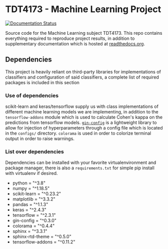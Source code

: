 # TDT4173 - Machine Learning Project
[![Documentation Status](https://readthedocs.org/projects/tdt4173/badge/?version=latest)](https://tdt4173.readthedocs.io/en/latest/?badge=latest)


Source code for the Machine Learning subject TDT4173. This repo contains
everything required to reproduce project results, in addition to supplementary
documentation which is hosted at [readthedocs.org](https://tdt4173.readthedocs.io/en/latest/?badge=latest).

## Dependencies
This project is heavily reliant on third-party libraries for implementations
of classifiers and configuration of said classifiers, a complete list of required
packages is included in this section

### Use of dependencies
scikit-learn and keras/tensorflow supply us with class implementations of 
different machine learning models we are implementing, in addition to
the `tensorflow-addons` module which is used to calculate Cohen's kappa on the predictions from tensorflow models. [`gin-config`](https://github.com/google/gin-config) is a lightweight 
library to allow for injection of hyperparameters through a config file which is
located in the `configs/` directory. `colorama` is used in order to colorize
terminal output in order to raise warnings.


### List over dependencies
Dependencies can be installed with your favorite virtualenvironment and package 
manager, there is also a `requirements.txt` for simple pip install with virtualenv
if desired.

* python = "^3.8"
* numpy = "^1.18.5"
* scikit-learn = "^0.23.2"
* matplotlib = "^3.3.2"
* pandas = "^1.1.3"
* keras = "^2.4.3"
* tensorflow = "^2.3.1"
* gin-config = "^0.3.0"
* colorama = "^0.4.4"
* sphinx = "^3.3.1"
* sphinx-rtd-theme = "^0.5.0"
* tensorflow-addons = "^0.11.2"
